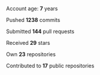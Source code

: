 Account age: **7** years

Pushed **1238** commits

Submitted **144** pull requests

Received **29** stars

Own **23** repositories

Contributed to **17** public repositories

